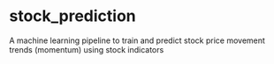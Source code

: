 # stock_prediction
A machine learning pipeline to train and predict stock price movement trends (momentum) using stock indicators
